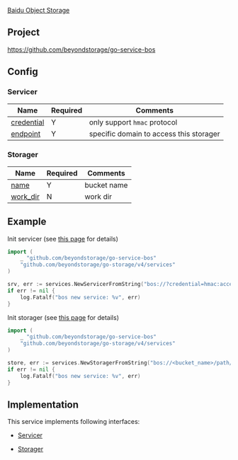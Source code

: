 [Baidu Object Storage](https://cloud.baidu.com/product/bos.html)

## Project

<https://github.com/beyondstorage/go-service-bos>

## Config

### Servicer

| Name                                 | Required | Comments                                |
| ------------------------------------ | -------- | --------------------------------------- |
| [credential](../pairs/credential.md) | Y        | only support `hmac` protocol            |
| [endpoint](../pairs/endpoint.md)     | Y        | specific domain to access this storager |

### Storager

| Name                             | Required | Comments    |
| -------------------------------- | -------- | ----------- |
| [name](../pairs/name.md)         | Y        | bucket name |
| [work_dir](../pairs/work_dir.md) | N        | work dir    |

## Example

Init servicer (see [this page](../operations/index.md) for details)

```go
import (
    _ "github.com/beyondstorage/go-service-bos"
    "github.com/beyondstorage/go-storage/v4/services"
)

srv, err := services.NewServicerFromString("bos://?credential=hmac:access_key_id:secret_access_key&endpoint=https:<region>.bcebos.com")
if err != nil {
    log.Fatalf("bos new service: %v", err)
}
```

Init storager (see [this page](../operations/index.md) for details)

```go
import (
    _ "github.com/beyondstorage/go-service-bos"
    "github.com/beyondstorage/go-storage/v4/services"
)

store, err := services.NewStoragerFromString("bos://<bucket_name>/path/to/workdir?credential=hmac:access_key_id:secret_access_key&endpoint=https:<region>.bcebos.com")
if err != nil {
    log.Fatalf("bos new service: %v", err)
}
```

## Implementation

This service implements following interfaces:

- [Servicer](../operations/servicer/index.md)

- [Storager](../operations/storager/index.md)

